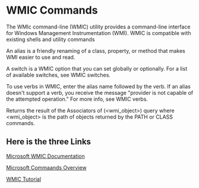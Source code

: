 # WMIC Commands
The WMIc command-line (WMIC) utility provides a command-line interface for Windows Management Instrumentation (WMI). WMIC is compatible with existing shells and utility commands

An alias is a friendly renaming of a class, property, or method that makes WMI easier to use and read. 

A switch is a WMIC option that you can set globally or optionally. For a list of available switches, see WMIC switches.

To use verbs in WMIC, enter the alias name followed by the verb. If an alias doesn't support a verb, you receive the message "provider is not capable of the attempted operation." For more info, see WMIC verbs.

Returns the result of the Associators of (<wmi_object>) query where <wmi_object> is the path of objects returned by the PATH or CLASS commands. 
 ## Here is the three Links

 [Microsoft WMIC Documentation](https://learn.microsoft.com/en-us/windows-server/administration/windows-commands/wmic)

 [Microsoft Commaands Overview](https://www.sciencedirect.com/topics/computer-science/wmic-command)

 [WMIC Tutorial](https://ss64.com/nt/wmic.html)
